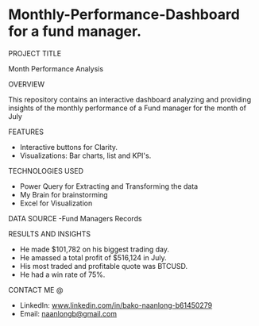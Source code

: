 # Monthly-Performance-Dashboard for a fund manager.

PROJECT TITLE

Month Performance Analysis

OVERVIEW

This repository contains an interactive dashboard analyzing and providing insights of the monthly performance of a Fund manager for the month of July

FEATURES
- Interactive buttons for Clarity.
- Visualizations: Bar charts, list and KPI's.

TECHNOLOGIES USED
- Power Query for Extracting and Transforming the data
- My Brain for brainstorming
- Excel for Visualization

DATA SOURCE
-Fund Managers Records

RESULTS AND INSIGHTS
- He made $101,782 on his biggest trading day.
- He amassed a total profit of $516,124 in July.
- His most traded and profitable quote was BTCUSD.
- He had a win rate of 75%.

CONTACT ME @
- LinkedIn: www.linkedin.com/in/bako-naanlong-b61450279
- Email: naanlongb@gmail.com

